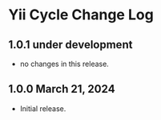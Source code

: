 # Yii Cycle Change Log

## 1.0.1 under development

- no changes in this release.

## 1.0.0 March 21, 2024

- Initial release.